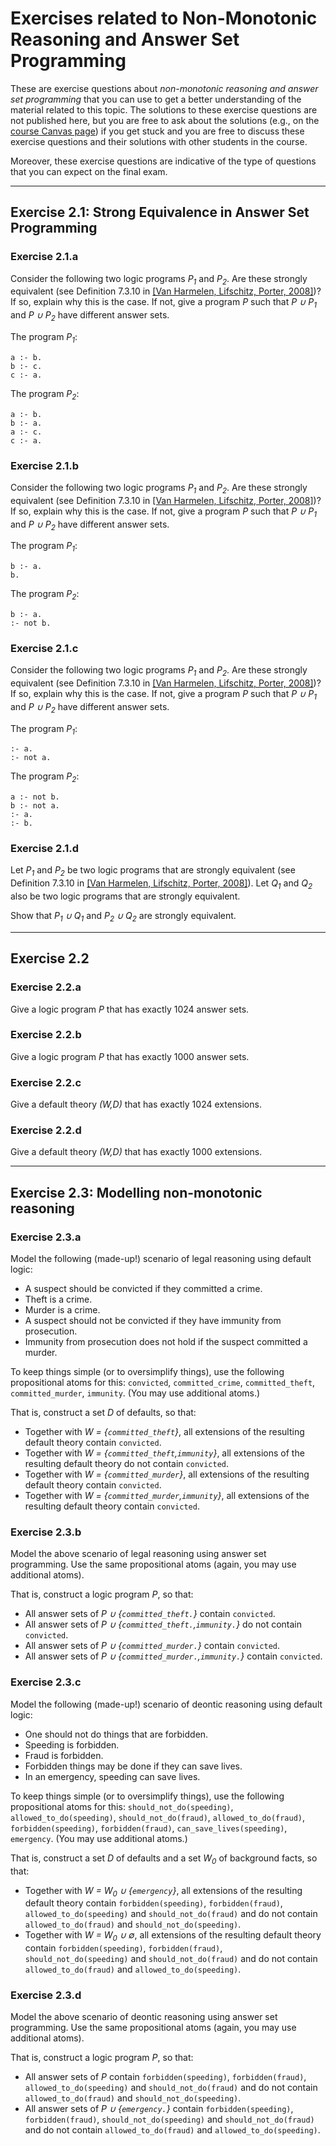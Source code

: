 # Exercises related to Non-Monotonic Reasoning and Answer Set Programming

These are exercise questions about *non-monotonic reasoning and answer set programming* that you can use
to get a better understanding of the material related to this topic.
The solutions to these exercise questions are not published here, but you are free
to ask about the solutions (e.g., on the [course Canvas page](https://canvas.uva.nl/courses/10768))
if you get stuck and you are free to discuss these exercise questions and their solutions
with other students in the course.

Moreover, these exercise questions are indicative of the type of questions that
you can expect on the final exam.

---

## Exercise 2.1: Strong Equivalence in Answer Set Programming

### Exercise 2.1.a

Consider the following two logic programs *P<sub>1</sub>* and *P<sub>2</sub>*.
Are these strongly equivalent
(see Definition 7.3.10 in [[Van Harmelen, Lifschitz, Porter, 2008]](https://github.com/rdehaan/KRR-course#hokr))?
If so, explain why this is the case.
If not, give a program *P* such
that *P &cup; P<sub>1</sub>*
and *P &cup; P<sub>2</sub>* have different answer sets.

The program *P<sub>1</sub>*:
```
a :- b.
b :- c.
c :- a.
```

The program *P<sub>2</sub>*:
```
a :- b.
b :- a.
a :- c.
c :- a.
```

### Exercise 2.1.b

Consider the following two logic programs *P<sub>1</sub>* and *P<sub>2</sub>*.
Are these strongly equivalent
(see Definition 7.3.10 in [[Van Harmelen, Lifschitz, Porter, 2008]](https://github.com/rdehaan/KRR-course#hokr))?
If so, explain why this is the case.
If not, give a program *P* such
that *P &cup; P<sub>1</sub>*
and *P &cup; P<sub>2</sub>* have different answer sets.

The program *P<sub>1</sub>*:
```
b :- a.
b.
```

The program *P<sub>2</sub>*:
```
b :- a.
:- not b.
```

### Exercise 2.1.c

Consider the following two logic programs *P<sub>1</sub>* and *P<sub>2</sub>*.
Are these strongly equivalent
(see Definition 7.3.10 in [[Van Harmelen, Lifschitz, Porter, 2008]](https://github.com/rdehaan/KRR-course#hokr))?
If so, explain why this is the case.
If not, give a program *P* such
that *P &cup; P<sub>1</sub>*
and *P &cup; P<sub>2</sub>* have different answer sets.

The program *P<sub>1</sub>*:
```
:- a.
:- not a.
```

The program *P<sub>2</sub>*:
```
a :- not b.
b :- not a.
:- a.
:- b.
```

### Exercise 2.1.d

Let *P<sub>1</sub>* and *P<sub>2</sub>* be two logic programs
that are strongly equivalent
(see Definition 7.3.10 in [[Van Harmelen, Lifschitz, Porter, 2008]](https://github.com/rdehaan/KRR-course#hokr)).
Let *Q<sub>1</sub>* and *Q<sub>2</sub>* also be two logic programs
that are strongly equivalent.

Show that *P<sub>1</sub> &cup; Q<sub>1</sub>*
and *P<sub>2</sub> &cup; Q<sub>2</sub>*
are strongly equivalent.

---

## Exercise 2.2

### Exercise 2.2.a

Give a logic program *P* that has exactly 1024 answer sets.

### Exercise 2.2.b

Give a logic program *P* that has exactly 1000 answer sets.

### Exercise 2.2.c

Give a default theory *(W,D)* that has exactly 1024 extensions.

### Exercise 2.2.d

Give a default theory *(W,D)* that has exactly 1000 extensions.

---

## Exercise 2.3: Modelling non-monotonic reasoning

### Exercise 2.3.a

Model the following (made-up!) scenario of legal reasoning using default logic:
- A suspect should be convicted if they committed a crime.
- Theft is a crime.
- Murder is a crime.
- A suspect should not be convicted if they have immunity from prosecution.
- Immunity from prosecution does not hold if the suspect committed a murder.

To keep things simple (or to oversimplify things),
use the following propositional atoms for this:
`convicted`, `committed_crime`, `committed_theft`, `committed_murder`, `immunity`.
(You may use additional atoms.)

That is, construct a set *D* of defaults, so that:
- Together with *W = {`committed_theft`}*, all extensions of the resulting default
theory contain `convicted`.
- Together with *W = {`committed_theft`,`immunity`}*, all extensions of the resulting default
theory do not contain `convicted`.
- Together with *W = {`committed_murder`}*, all extensions of the resulting default
theory contain `convicted`.
- Together with *W = {`committed_murder`,`immunity`}*, all extensions of the resulting default
theory contain `convicted`.

### Exercise 2.3.b

Model the above scenario of legal reasoning using answer set programming.
Use the same propositional atoms (again, you may use additional atoms).

That is, construct a logic program *P*, so that:
- All answer sets of *P &cup; {`committed_theft.`}* contain `convicted`.
- All answer sets of *P &cup; {`committed_theft.`,`immunity.`}* do not contain `convicted`.
- All answer sets of *P &cup; {`committed_murder.`}* contain `convicted`.
- All answer sets of *P &cup; {`committed_murder.`,`immunity.`}* contain `convicted`.

### Exercise 2.3.c

Model the following (made-up!) scenario of deontic reasoning using default logic:
- One should not do things that are forbidden.
- Speeding is forbidden.
- Fraud is forbidden.
- Forbidden things may be done if they can save lives.
- In an emergency, speeding can save lives.

To keep things simple (or to oversimplify things),
use the following propositional atoms for this:
`should_not_do(speeding)`, `allowed_to_do(speeding)`,
`should_not_do(fraud)`, `allowed_to_do(fraud)`,
`forbidden(speeding)`, `forbidden(fraud)`,
`can_save_lives(speeding)`, `emergency`.
(You may use additional atoms.)

That is, construct a set *D* of defaults
and a set *W<sub>0</sub>* of background facts, so that:
- Together with *W = W<sub>0</sub> &cup; {`emergency`}*,
all extensions of the resulting default
theory contain `forbidden(speeding)`, `forbidden(fraud)`,
`allowed_to_do(speeding)` and `should_not_do(fraud)` and do not
contain `allowed_to_do(fraud)` and `should_not_do(speeding)`.
- Together with *W = W<sub>0</sub> &cup; &emptyset;*,
all extensions of the resulting default
theory contain `forbidden(speeding)`, `forbidden(fraud)`,
`should_not_do(speeding)` and `should_not_do(fraud)` and do not
contain `allowed_to_do(fraud)` and `allowed_to_do(speeding)`.

### Exercise 2.3.d

Model the above scenario of deontic reasoning using answer set programming.
Use the same propositional atoms (again, you may use additional atoms).

That is, construct a logic program *P*, so that:
- All answer sets of *P*
contain `forbidden(speeding)`, `forbidden(fraud)`,
`allowed_to_do(speeding)` and `should_not_do(fraud)` and do not
contain `allowed_to_do(fraud)` and `should_not_do(speeding)`.
- All answer sets of *P &cup; {`emergency.`}*
contain `forbidden(speeding)`, `forbidden(fraud)`,
`should_not_do(speeding)` and `should_not_do(fraud)` and do not
contain `allowed_to_do(fraud)` and `allowed_to_do(speeding)`.
